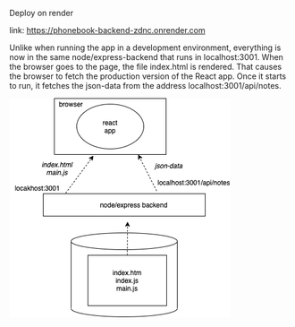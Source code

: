 Deploy on render

link:  https://phonebook-backend-zdnc.onrender.com

Unlike when running the app in a development environment, everything is now in the same node/express-backend that runs in localhost:3001. When the browser goes to the page, the file index.html is rendered. That causes the browser to fetch the production version of the React app. Once it starts to run, it fetches the json-data from the address localhost:3001/api/notes.

![The setup for aproduct deployment](./The%20setup%20for%20a%20product%20deployment.png)

